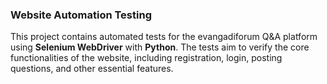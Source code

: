 ### Website Automation Testing

This project contains automated tests for the evangadiforum Q&A platform using **Selenium WebDriver** with **Python**. The tests aim to verify the core functionalities of the website, including registration, login, posting questions, and other essential features.

